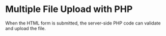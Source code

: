 # Multiple File Upload with PHP
When the HTML form is submitted, the server-side PHP code can validate and upload the file.
